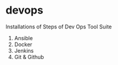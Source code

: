 # devops

Installations of Steps of Dev Ops Tool Suite

1) Ansible
2) Docker
3) Jenkins
4) Git & Github
